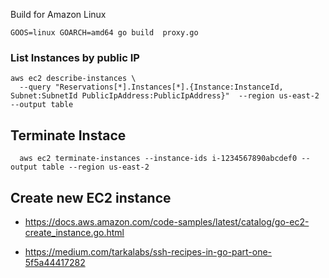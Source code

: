 Build for Amazon Linux

``` GOOS=linux GOARCH=amd64 go build  proxy.go  ```

### List Instances by public IP

```
aws ec2 describe-instances \
  --query "Reservations[*].Instances[*].{Instance:InstanceId, Subnet:SubnetId PublicIpAddress:PublicIpAddress}"  --region us-east-2 --output table
```

## Terminate Instace

```
  aws ec2 terminate-instances --instance-ids i-1234567890abcdef0 --output table --region us-east-2
```


## Create new EC2 instance


- https://docs.aws.amazon.com/code-samples/latest/catalog/go-ec2-create_instance.go.html

- https://medium.com/tarkalabs/ssh-recipes-in-go-part-one-5f5a44417282